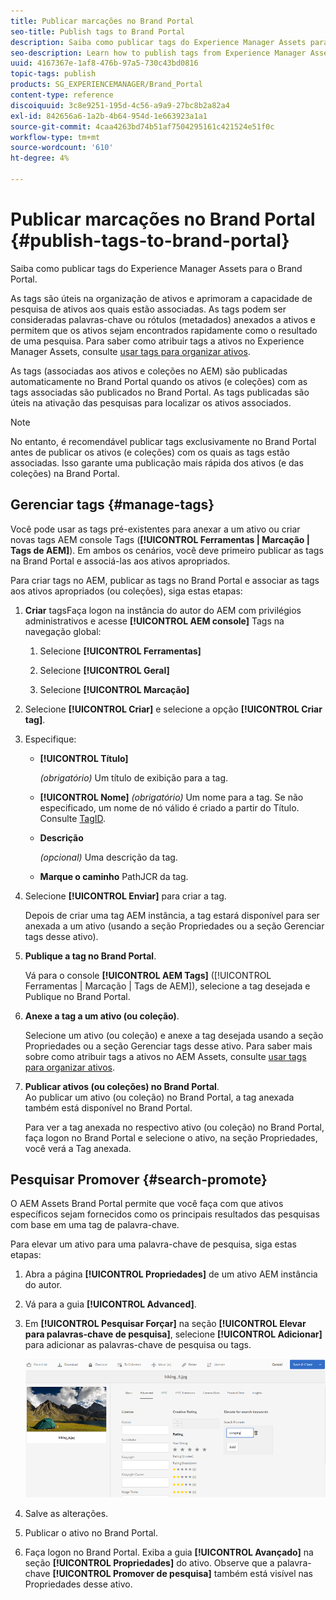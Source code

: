 ```yaml
---
title: Publicar marcações no Brand Portal
seo-title: Publish tags to Brand Portal
description: Saiba como publicar tags do Experience Manager Assets para o Brand Portal.
seo-description: Learn how to publish tags from Experience Manager Assets to Brand Portal.
uuid: 4167367e-1af8-476b-97a5-730c43bd0816
topic-tags: publish
products: SG_EXPERIENCEMANAGER/Brand_Portal
content-type: reference
discoiquuid: 3c8e9251-195d-4c56-a9a9-27bc8b2a82a4
exl-id: 842656a6-1a2b-4b64-954d-1e663923a1a1
source-git-commit: 4caa4263bd74b51af7504295161c421524e51f0c
workflow-type: tm+mt
source-wordcount: '610'
ht-degree: 4%

---
```


# Publicar marcações no Brand Portal {#publish-tags-to-brand-portal}

Saiba como publicar tags do Experience Manager Assets para o Brand Portal.

As tags são úteis na organização de ativos e aprimoram a capacidade de pesquisa de ativos aos quais estão associadas. As tags podem ser consideradas palavras-chave ou rótulos (metadados) anexados a ativos e permitem que os ativos sejam encontrados rapidamente como o resultado de uma pesquisa. Para saber como atribuir tags a ativos no Experience Manager Assets, consulte [usar tags para organizar ativos](https://experienceleague.adobe.com/docs/experience-manager-65/assets/managing/organize-assets.html).

As tags (associadas aos ativos e coleções no AEM) são publicadas automaticamente no Brand Portal quando os ativos (e coleções) com as tags associadas são publicados no Brand Portal. As tags publicadas são úteis na ativação das pesquisas para localizar os ativos associados.

>[!NOTE]
>
>No entanto, é recomendável publicar tags exclusivamente no Brand Portal antes de publicar os ativos (e coleções) com os quais as tags estão associadas. Isso garante uma publicação mais rápida dos ativos (e das coleções) na Brand Portal.

## Gerenciar tags {#manage-tags}

Você pode usar as tags pré-existentes para anexar a um ativo ou criar novas tags AEM console Tags (**[!UICONTROL Ferramentas | Marcação | Tags de AEM]**). Em ambos os cenários, você deve primeiro publicar as tags na Brand Portal e associá-las aos ativos apropriados.

Para criar tags no AEM, publicar as tags no Brand Portal e associar as tags aos ativos apropriados (ou coleções), siga estas etapas:

1. **Criar**
tagsFaça logon na instância do autor do AEM com privilégios administrativos e acesse  **[!UICONTROL AEM console]** Tags na navegação global:

   1. Selecione **[!UICONTROL Ferramentas]**

   1. Selecione **[!UICONTROL Geral]**

   1. Selecione **[!UICONTROL Marcação]**

1. Selecione **[!UICONTROL Criar]** e selecione a opção **[!UICONTROL Criar tag]**.
1. Especifique:

   * **[!UICONTROL Título]**

      *(obrigatório)* Um título de exibição para a tag.
   * **[!UICONTROL Nome]**
      *(obrigatório)* Um nome para a tag. Se não especificado, um nome de nó válido é criado a partir do Título. Consulte [TagID](https://experienceleague.adobe.com/docs/experience-manager-65/developing/platform/tagging/framework.html).
   * **Descrição**

      *(opcional)* Uma descrição da tag.
   * **Marque o caminho**
PathJCR da tag.

1. Selecione **[!UICONTROL Enviar]** para criar a tag.

   Depois de criar uma tag AEM instância, a tag estará disponível para ser anexada a um ativo (usando a seção Propriedades ou a seção Gerenciar tags desse ativo).

1. **Publique a tag no Brand Portal**.

   Vá para o console **[!UICONTROL AEM Tags]** ([!UICONTROL Ferramentas | Marcação | Tags de AEM]), selecione a tag desejada e Publique no Brand Portal.

1. **Anexe a tag a um ativo (ou coleção)**.

   Selecione um ativo (ou coleção) e anexe a tag desejada usando a seção Propriedades ou a seção Gerenciar tags desse ativo. Para saber mais sobre como atribuir tags a ativos no AEM Assets, consulte [usar tags para organizar ativos](https://experienceleague.adobe.com/docs/experience-manager-65/assets/managing/organize-assets.html).

1. **Publicar ativos (ou coleções) no Brand Portal**.\
   Ao publicar um ativo (ou coleção) no Brand Portal, a tag anexada também está disponível no Brand Portal.

   Para ver a tag anexada no respectivo ativo (ou coleção) no Brand Portal, faça logon no Brand Portal e selecione o ativo, na seção Propriedades, você verá a Tag anexada.

## Pesquisar Promover {#search-promote}

O AEM Assets Brand Portal permite que você faça com que ativos específicos sejam fornecidos como os principais resultados das pesquisas com base em uma tag de palavra-chave.

Para elevar um ativo para uma palavra-chave de pesquisa, siga estas etapas:

1. Abra a página **[!UICONTROL Propriedades]** de um ativo AEM instância do autor.
1. Vá para a guia **[!UICONTROL Advanced]**.
1. Em **[!UICONTROL Pesquisar Forçar]** na seção **[!UICONTROL Elevar para palavras-chave de pesquisa]**, selecione **[!UICONTROL Adicionar]** para adicionar as palavras-chave de pesquisa ou tags.

   ![](assets/search-promote.png)

1. Salve as alterações.
1. Publicar o ativo no Brand Portal.
1. Faça logon no Brand Portal. Exiba a guia **[!UICONTROL Avançado]** na seção **[!UICONTROL Propriedades]** do ativo.
Observe que a palavra-chave **[!UICONTROL Promover de pesquisa]** também está visível nas Propriedades desse ativo.
